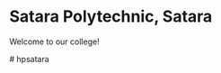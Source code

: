 <!DOCTYPE html>
<html>
<head>
  <title>Satara Polytechnic, Satara</title>
</head>
<body>
  <h1>Satara Polytechnic, Satara</h1>
  <p>Welcome to our college!</p>
</body>
</html>
# hpsatara
